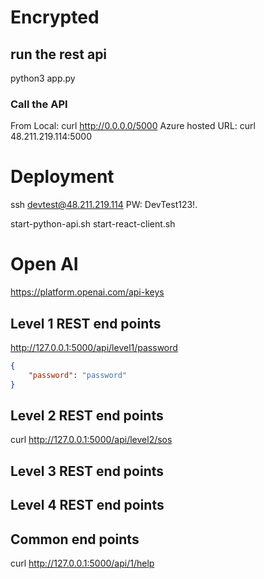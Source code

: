 
# Encrypted

##  run the rest api
python3 app.py

### Call the API
From Local: curl http://0.0.0.0/5000
Azure hosted URL: curl 48.211.219.114:5000

# Deployment
ssh devtest@48.211.219.114
PW: DevTest123!.

start-python-api.sh
start-react-client.sh


# Open AI
https://platform.openai.com/api-keys


## Level 1 REST end points
http://127.0.0.1:5000/api/level1/password
```json
{
    "password": "password"
}
```
## Level 2 REST end points
curl http://127.0.0.1:5000/api/level2/sos

## Level 3 REST end points

## Level 4 REST end points

## Common end points
curl http://127.0.0.1:5000/api/1/help



